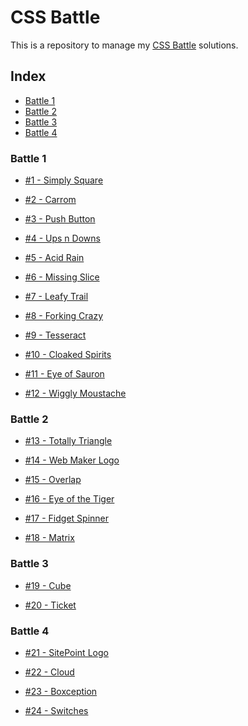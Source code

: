 # CSS Battle

This is a repository to manage my [CSS Battle](https://cssbattle.dev/) solutions.

## Index

- [Battle 1](#battle-1)
- [Battle 2](#battle-2)
- [Battle 3](#battle-3)
- [Battle 4](#battle-4)

### Battle 1

- [#1 - Simply Square](https://github.com/cameronmathis/CSSBattle/blob/main/Battle1/SimplySquare.html)
</br>[<img alt="" src=https://cssbattle.dev/targets/1.png />](https://github.com/cameronmathis/CSSBattle/blob/main/Battle1/SimplySquare.html)

- [#2 - Carrom](https://github.com/cameronmathis/CSSBattle/blob/main/Battle1/Carrom.html)
</br>[<img alt="" src=https://cssbattle.dev/targets/2.png />](https://github.com/cameronmathis/CSSBattle/blob/main/Battle1/Carrom.html)

- [#3 - Push Button](https://github.com/cameronmathis/CSSBattle/blob/main/Battle1/PushButton.html)
</br>[<img alt="" src=https://cssbattle.dev/targets/3.png />](https://github.com/cameronmathis/CSSBattle/blob/main/Battle1/PushButton.html)

- [#4 - Ups n Downs](https://github.com/cameronmathis/CSSBattle/blob/main/Battle1/UpsNDowns.html)
</br>[<img alt="" src=https://cssbattle.dev/targets/4.png />](https://github.com/cameronmathis/CSSBattle/blob/main/Battle1/UpsNDowns.html)

- [#5 - Acid Rain](https://github.com/cameronmathis/CSSBattle/blob/main/Battle1/AcidRain.html)
</br>[<img alt="" src=https://cssbattle.dev/targets/5.png />](https://github.com/cameronmathis/CSSBattle/blob/main/Battle1/AcidRain.html)

- [#6 - Missing Slice](https://github.com/cameronmathis/CSSBattle/blob/main/Battle1/MissingSlice.html)
</br>[<img alt="" src=https://cssbattle.dev/targets/6.png />](https://github.com/cameronmathis/CSSBattle/blob/main/Battle1/MissingSlice.html)

- [#7 - Leafy Trail](https://github.com/cameronmathis/CSSBattle/blob/main/Battle1/LeafyTrail.html)
</br>[<img alt="" src=https://cssbattle.dev/targets/7.png />](https://github.com/cameronmathis/CSSBattle/blob/main/Battle1/LeafyTrail.html)

- [#8 - Forking Crazy](https://github.com/cameronmathis/CSSBattle/blob/main/Battle1/ForkingCrazy.html)
</br>[<img alt="" src=https://cssbattle.dev/targets/8.png />](https://github.com/cameronmathis/CSSBattle/blob/main/Battle1/ForkingCrazy.html)

- [#9 - Tesseract](https://github.com/cameronmathis/CSSBattle/blob/main/Battle1/Tesseract.html)
</br>[<img alt="" src=https://cssbattle.dev/targets/9.png />](https://github.com/cameronmathis/CSSBattle/blob/main/Battle1/Tesseract.html)

- [#10 - Cloaked Spirits](https://github.com/cameronmathis/CSSBattle/blob/main/Battle1/CloakedSpirits.html)
</br>[<img alt="" src=https://cssbattle.dev/targets/10.png />](https://github.com/cameronmathis/CSSBattle/blob/main/Battle1/CloakedSpirits.html)

- [#11 - Eye of Sauron](https://github.com/cameronmathis/CSSBattle/blob/main/Battle1/EyeOfSauron.html)
</br>[<img alt="" src=https://cssbattle.dev/targets/11.png />](https://github.com/cameronmathis/CSSBattle/blob/main/Battle1/EyeOfSauron.html)

- [#12 - Wiggly Moustache](https://github.com/cameronmathis/CSSBattle/blob/main/Battle1/WigglyMoustache.html)
</br>[<img alt="" src=https://cssbattle.dev/targets/12.png />](https://github.com/cameronmathis/CSSBattle/blob/main/Battle1/WigglyMoustache.html)

### Battle 2

- [#13 - Totally Triangle](https://github.com/cameronmathis/CSSBattle/blob/main/Battle2/TotallyTriangle.html)
</br>[<img alt="" src=https://cssbattle.dev/targets/13.png />](https://github.com/cameronmathis/CSSBattle/blob/main/Battle2/TotallyTriangle.html)

- [#14 - Web Maker Logo](https://github.com/cameronmathis/CSSBattle/blob/main/Battle2/WebMakerLogo.html)
</br>[<img alt="" src=https://cssbattle.dev/targets/14.png />](https://github.com/cameronmathis/CSSBattle/blob/main/Battle2/WebMakerLogo.html)

- [#15 - Overlap](https://github.com/cameronmathis/CSSBattle/blob/main/Battle2/Overlap.html)
</br>[<img alt="" src=https://cssbattle.dev/targets/15.png />](https://github.com/cameronmathis/CSSBattle/blob/main/Battle2/Overlap.html)

- [#16 - Eye of the Tiger](https://github.com/cameronmathis/CSSBattle/blob/main/Battle2/EyeOfTheTiger.html)
</br>[<img alt="" src=https://cssbattle.dev/targets/16.png />](https://github.com/cameronmathis/CSSBattle/blob/main/Battle2/EyeOfTheTiger.html)

- [#17 - Fidget Spinner](https://github.com/cameronmathis/CSSBattle/blob/main/Battle2/FidgetSpinner.html)
</br>[<img alt="" src=https://cssbattle.dev/targets/17.png />](https://github.com/cameronmathis/CSSBattle/blob/main/Battle2/FidgetSpinner.html)

- [#18 - Matrix](https://github.com/cameronmathis/CSSBattle/blob/main/Battle2/Matrix.html)
</br>[<img alt="" src=https://cssbattle.dev/targets/18.png />](https://github.com/cameronmathis/CSSBattle/blob/main/Battle2/Matrix.html)

### Battle 3

- [#19 - Cube](https://github.com/cameronmathis/CSSBattle/blob/main/Battle3/Cube.html)
</br>[<img alt="" src=https://cssbattle.dev/targets/19.png />](https://github.com/cameronmathis/CSSBattle/blob/main/Battle3/Cube.html)

- [#20 - Ticket](https://github.com/cameronmathis/CSSBattle/blob/main/Battle3/Ticket.html)
</br>[<img alt="" src=https://cssbattle.dev/targets/20.png />](https://github.com/cameronmathis/CSSBattle/blob/main/Battle3/Ticket.html)

### Battle 4

- [#21 - SitePoint Logo](https://github.com/cameronmathis/CSSBattle/blob/main/Battle4/SitePointLogo.html)
</br>[<img alt="" src=https://cssbattle.dev/targets/21.png />](https://github.com/cameronmathis/CSSBattle/blob/main/Battle4/SitePointLogo.html)

- [#22 - Cloud](https://github.com/cameronmathis/CSSBattle/blob/main/Battle4/Cloud.html)
</br>[<img alt="" src=https://cssbattle.dev/targets/22.png />](https://github.com/cameronmathis/CSSBattle/blob/main/Battle4/Cloud.html)

- [#23 - Boxception](https://github.com/cameronmathis/CSSBattle/blob/main/Battle4/Boxception.html)
</br>[<img alt="" src=https://cssbattle.dev/targets/23.png />](https://github.com/cameronmathis/CSSBattle/blob/main/Battle4/Boxception.html)

- [#24 - Switches](https://github.com/cameronmathis/CSSBattle/blob/main/Battle4/Switches.html)
</br>[<img alt="" src=https://cssbattle.dev/targets/24.png />](https://github.com/cameronmathis/CSSBattle/blob/main/Battle4/Switches.html)
